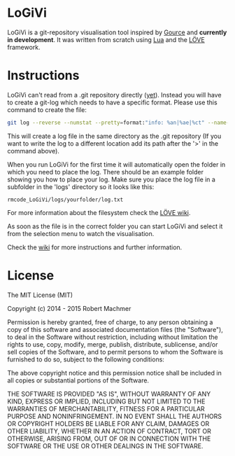 # LoGiVi

LoGiVi is a git-repository visualisation tool inspired by [Gource](https://code.google.com/p/gource/) and __currently in development__. It was written from scratch using [Lua](http://www.lua.org/) and the [LÖVE](https://love2d.org/) framework.

# Instructions
LoGiVi can't read from a .git repository directly ([yet](https://github.com/rm-code/logivi/issues/3)). Instead you will have to create a git-log which needs to have a specific format. Please use this command to create the file:

```bash
git log --reverse --numstat --pretty=format:"info: %an|%ae|%ct" --name-status --no-merges > log.txt
```

This will create a log file in the same directory as the .git repository (If you want to write the log to a different location add its path after the '>' in the command above).

When you run LoGiVi for the first time it will automatically open the folder in which you need to place the log. There should be an example folder showing you how to place your log. Make sure you place the log file in a subfolder in the 'logs' directory so it looks like this:

```
rmcode_LoGiVi/logs/yourfolder/log.txt
``` 

For more information about the filesystem check the [LÖVE wiki](https://love2d.org/wiki/love.filesystem).

As soon as the file is in the correct folder you can start LoGiVi and select it from the selection menu to watch the visualisation.

Check the [wiki](https://github.com/rm-code/logivi/wiki) for more instructions and further information.

# License

The MIT License (MIT)

Copyright (c) 2014 - 2015 Robert Machmer

Permission is hereby granted, free of charge, to any person obtaining a copy
of this software and associated documentation files (the "Software"), to deal
in the Software without restriction, including without limitation the rights
to use, copy, modify, merge, publish, distribute, sublicense, and/or sell
copies of the Software, and to permit persons to whom the Software is
furnished to do so, subject to the following conditions:

The above copyright notice and this permission notice shall be included in all
copies or substantial portions of the Software.

THE SOFTWARE IS PROVIDED "AS IS", WITHOUT WARRANTY OF ANY KIND, EXPRESS OR
IMPLIED, INCLUDING BUT NOT LIMITED TO THE WARRANTIES OF MERCHANTABILITY,
FITNESS FOR A PARTICULAR PURPOSE AND NONINFRINGEMENT. IN NO EVENT SHALL THE
AUTHORS OR COPYRIGHT HOLDERS BE LIABLE FOR ANY CLAIM, DAMAGES OR OTHER
LIABILITY, WHETHER IN AN ACTION OF CONTRACT, TORT OR OTHERWISE, ARISING FROM,
OUT OF OR IN CONNECTION WITH THE SOFTWARE OR THE USE OR OTHER DEALINGS IN THE
SOFTWARE.
